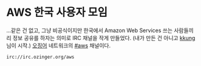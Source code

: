 AWS 한국 사용자 모임
====================

…같은 건 없고, 그냥 비공식이지만 한국에서 Amazon Web Services 쓰는 사람들끼리 정보 공유를 하자는 의미로 IRC 채널을 작게 만들었다. (내가 만든 건 아니고 [kkung][] 님이 시작.) [오징어][] 네트워크의 [#aws][] 채널이다.

    irc://irc.ozinger.org/aws

[kkung]: http://kkung.net/
[오징어]: http://ozinger.org/
[#aws]: irc://irc.ozinger.org/aws
